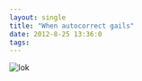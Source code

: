 ```yaml
---
layout: single
title: "When autocorrect gails"
date: 2012-8-25 13:36:0
tags: 
---
```


![lok][1]

   [1]: http://3.bp.blogspot.com/-EA3wT4pP9Ww/UDkNPVQ2YBI/AAAAAAAAEQs/8f5odlUFI-k/s320/Photo%2B0-721614
